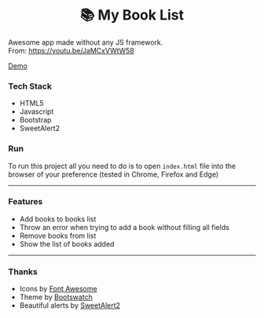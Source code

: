 <div align="center">
  <h1>📚 My Book List</h1>
</div>

Awesome app made without any JS framework.
<br />
From: https://youtu.be/JaMCxVWtW58

[Demo](https://samuelreichert.github.io/my-book-list.html)

### Tech Stack
* HTML5
* Javascript
* Bootstrap
* SweetAlert2

### Run
To run this project all you need to do is to open `index.html` file into the browser of your preference (tested in Chrome, Firefox and Edge)

---

### Features
* Add books to books list
* Throw an error when trying to add a book without filling all fields
* Remove books from list
* Show the list of books added

---

### Thanks
* Icons by [Font Awesome](https://fontawesome.com/)
* Theme by [Bootswatch](https://bootswatch.com/)
* Beautiful alerts by [SweetAlert2](https://sweetalert2.github.io/)
